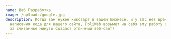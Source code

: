 ```yaml
---
name: Веб Разработка
image: /uploads/google.jpg
description: Когда вам нужен кикстарт в вашем бизнесе, и у вас нет времени для
  написания кода для вашего сайта, PoliWeb возьмет на себя эту работу за вас и
  за считанные минуты создаст отличный веб-сайт!
---
```

